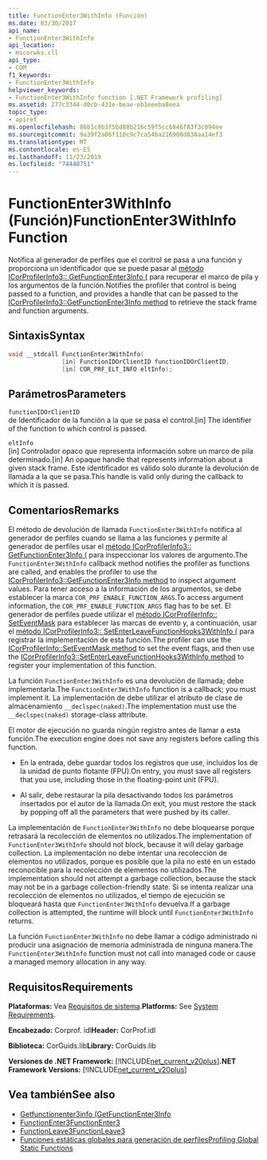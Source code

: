 ```yaml
---
title: FunctionEnter3WithInfo (Función)
ms.date: 03/30/2017
api_name:
- FunctionEnter3WithInfo
api_location:
- mscorwks.cll
api_type:
- COM
f1_keywords:
- FunctionEnter3WithInfo
helpviewer_keywords:
- FunctionEnter3WithInfo function [.NET Framework profiling]
ms.assetid: 277c3344-d0cb-431e-beae-eb1eeeba8eea
topic_type:
- apiref
ms.openlocfilehash: 86b1c8b3f5bd88b216c59f5cc6846f83f3c094ee
ms.sourcegitcommit: 9a39f2a06f110c9c7ca54ba216900d038aa14ef3
ms.translationtype: MT
ms.contentlocale: es-ES
ms.lasthandoff: 11/23/2019
ms.locfileid: "74440751"
---
```

# <a name="functionenter3withinfo-function"></a><span data-ttu-id="1af82-102">FunctionEnter3WithInfo (Función)</span><span class="sxs-lookup"><span data-stu-id="1af82-102">FunctionEnter3WithInfo Function</span></span>
<span data-ttu-id="1af82-103">Notifica al generador de perfiles que el control se pasa a una función y proporciona un identificador que se puede pasar al [método ICorProfilerInfo3:: GetFunctionEnter3Info (](../../../../docs/framework/unmanaged-api/profiling/icorprofilerinfo3-getfunctionenter3info-method.md) para recuperar el marco de pila y los argumentos de la función.</span><span class="sxs-lookup"><span data-stu-id="1af82-103">Notifies the profiler that control is being passed to a function, and provides a handle that can be passed to the [ICorProfilerInfo3::GetFunctionEnter3Info method](../../../../docs/framework/unmanaged-api/profiling/icorprofilerinfo3-getfunctionenter3info-method.md) to retrieve the stack frame and function arguments.</span></span>  
  
## <a name="syntax"></a><span data-ttu-id="1af82-104">Sintaxis</span><span class="sxs-lookup"><span data-stu-id="1af82-104">Syntax</span></span>  
  
```cpp  
void __stdcall FunctionEnter3WithInfo(  
               [in] FunctionIDOrClientID functionIDOrClientID,  
               [in] COR_PRF_ELT_INFO eltInfo);  
```  
  
## <a name="parameters"></a><span data-ttu-id="1af82-105">Parámetros</span><span class="sxs-lookup"><span data-stu-id="1af82-105">Parameters</span></span>  
 `functionIDOrClientID`  
 <span data-ttu-id="1af82-106">de Identificador de la función a la que se pasa el control.</span><span class="sxs-lookup"><span data-stu-id="1af82-106">[in] The identifier of the function to which control is passed.</span></span>  
  
 `eltInfo`  
 <span data-ttu-id="1af82-107">[in] Controlador opaco que representa información sobre un marco de pila determinado.</span><span class="sxs-lookup"><span data-stu-id="1af82-107">[in] An opaque handle that represents information about a given stack frame.</span></span> <span data-ttu-id="1af82-108">Este identificador es válido solo durante la devolución de llamada a la que se pasa.</span><span class="sxs-lookup"><span data-stu-id="1af82-108">This handle is valid only during the callback to which it is passed.</span></span>  
  
## <a name="remarks"></a><span data-ttu-id="1af82-109">Comentarios</span><span class="sxs-lookup"><span data-stu-id="1af82-109">Remarks</span></span>  
 <span data-ttu-id="1af82-110">El método de devolución de llamada `FunctionEnter3WithInfo` notifica al generador de perfiles cuando se llama a las funciones y permite al generador de perfiles usar el [método ICorProfilerInfo3:: GetFunctionEnter3Info (](../../../../docs/framework/unmanaged-api/profiling/icorprofilerinfo3-getfunctionenter3info-method.md) para inspeccionar los valores de argumento.</span><span class="sxs-lookup"><span data-stu-id="1af82-110">The `FunctionEnter3WithInfo` callback method notifies the profiler as functions are called, and enables the profiler to use the [ICorProfilerInfo3::GetFunctionEnter3Info method](../../../../docs/framework/unmanaged-api/profiling/icorprofilerinfo3-getfunctionenter3info-method.md) to inspect argument values.</span></span> <span data-ttu-id="1af82-111">Para tener acceso a la información de los argumentos, se debe establecer la marca `COR_PRF_ENABLE_FUNCTION_ARGS`.</span><span class="sxs-lookup"><span data-stu-id="1af82-111">To access argument information, the `COR_PRF_ENABLE_FUNCTION_ARGS` flag has to be set.</span></span> <span data-ttu-id="1af82-112">El generador de perfiles puede utilizar el [método ICorProfilerInfo:: SetEventMask](../../../../docs/framework/unmanaged-api/profiling/icorprofilerinfo-seteventmask-method.md) para establecer las marcas de evento y, a continuación, usar el [método ICorProfilerInfo3:: SetEnterLeaveFunctionHooks3WithInfo (](../../../../docs/framework/unmanaged-api/profiling/icorprofilerinfo3-setenterleavefunctionhooks3withinfo-method.md) para registrar la implementación de esta función.</span><span class="sxs-lookup"><span data-stu-id="1af82-112">The profiler can use the [ICorProfilerInfo::SetEventMask method](../../../../docs/framework/unmanaged-api/profiling/icorprofilerinfo-seteventmask-method.md) to set the event flags, and then use the [ICorProfilerInfo3::SetEnterLeaveFunctionHooks3WithInfo method](../../../../docs/framework/unmanaged-api/profiling/icorprofilerinfo3-setenterleavefunctionhooks3withinfo-method.md) to register your implementation of this function.</span></span>  
  
 <span data-ttu-id="1af82-113">La función `FunctionEnter3WithInfo` es una devolución de llamada; debe implementarla.</span><span class="sxs-lookup"><span data-stu-id="1af82-113">The `FunctionEnter3WithInfo` function is a callback; you must implement it.</span></span> <span data-ttu-id="1af82-114">La implementación de debe utilizar el atributo de clase de almacenamiento `__declspec(naked)`.</span><span class="sxs-lookup"><span data-stu-id="1af82-114">The implementation must use the `__declspec(naked)` storage-class attribute.</span></span>  
  
 <span data-ttu-id="1af82-115">El motor de ejecución no guarda ningún registro antes de llamar a esta función.</span><span class="sxs-lookup"><span data-stu-id="1af82-115">The execution engine does not save any registers before calling this function.</span></span>  
  
- <span data-ttu-id="1af82-116">En la entrada, debe guardar todos los registros que use, incluidos los de la unidad de punto flotante (FPU).</span><span class="sxs-lookup"><span data-stu-id="1af82-116">On entry, you must save all registers that you use, including those in the floating-point unit (FPU).</span></span>  
  
- <span data-ttu-id="1af82-117">Al salir, debe restaurar la pila desactivando todos los parámetros insertados por el autor de la llamada.</span><span class="sxs-lookup"><span data-stu-id="1af82-117">On exit, you must restore the stack by popping off all the parameters that were pushed by its caller.</span></span>  
  
 <span data-ttu-id="1af82-118">La implementación de `FunctionEnter3WithInfo` no debe bloquearse porque retrasará la recolección de elementos no utilizados.</span><span class="sxs-lookup"><span data-stu-id="1af82-118">The implementation of `FunctionEnter3WithInfo` should not block, because it will delay garbage collection.</span></span> <span data-ttu-id="1af82-119">La implementación no debe intentar una recolección de elementos no utilizados, porque es posible que la pila no esté en un estado reconocible para la recolección de elementos no utilizados.</span><span class="sxs-lookup"><span data-stu-id="1af82-119">The implementation should not attempt a garbage collection, because the stack may not be in a garbage collection-friendly state.</span></span> <span data-ttu-id="1af82-120">Si se intenta realizar una recolección de elementos no utilizados, el tiempo de ejecución se bloqueará hasta que `FunctionEnter3WithInfo` devuelva.</span><span class="sxs-lookup"><span data-stu-id="1af82-120">If a garbage collection is attempted, the runtime will block until `FunctionEnter3WithInfo` returns.</span></span>  
  
 <span data-ttu-id="1af82-121">La función `FunctionEnter3WithInfo` no debe llamar a código administrado ni producir una asignación de memoria administrada de ninguna manera.</span><span class="sxs-lookup"><span data-stu-id="1af82-121">The `FunctionEnter3WithInfo` function must not call into managed code or cause a managed memory allocation in any way.</span></span>  
  
## <a name="requirements"></a><span data-ttu-id="1af82-122">Requisitos</span><span class="sxs-lookup"><span data-stu-id="1af82-122">Requirements</span></span>  
 <span data-ttu-id="1af82-123">**Plataformas:** Vea [Requisitos de sistema](../../../../docs/framework/get-started/system-requirements.md).</span><span class="sxs-lookup"><span data-stu-id="1af82-123">**Platforms:** See [System Requirements](../../../../docs/framework/get-started/system-requirements.md).</span></span>  
  
 <span data-ttu-id="1af82-124">**Encabezado:** Corprof. idl</span><span class="sxs-lookup"><span data-stu-id="1af82-124">**Header:** CorProf.idl</span></span>  
  
 <span data-ttu-id="1af82-125">**Biblioteca:** CorGuids.lib</span><span class="sxs-lookup"><span data-stu-id="1af82-125">**Library:** CorGuids.lib</span></span>  
  
 <span data-ttu-id="1af82-126">**Versiones de .NET Framework:** [!INCLUDE[net_current_v20plus](../../../../includes/net-current-v20plus-md.md)]</span><span class="sxs-lookup"><span data-stu-id="1af82-126">**.NET Framework Versions:** [!INCLUDE[net_current_v20plus](../../../../includes/net-current-v20plus-md.md)]</span></span>  
  
## <a name="see-also"></a><span data-ttu-id="1af82-127">Vea también</span><span class="sxs-lookup"><span data-stu-id="1af82-127">See also</span></span>

- [<span data-ttu-id="1af82-128">Getfunctionenter3info (</span><span class="sxs-lookup"><span data-stu-id="1af82-128">GetFunctionEnter3Info</span></span>](../../../../docs/framework/unmanaged-api/profiling/icorprofilerinfo3-getfunctionenter3info-method.md)
- [<span data-ttu-id="1af82-129">FunctionEnter3</span><span class="sxs-lookup"><span data-stu-id="1af82-129">FunctionEnter3</span></span>](../../../../docs/framework/unmanaged-api/profiling/functionenter3-function.md)
- [<span data-ttu-id="1af82-130">FunctionLeave3</span><span class="sxs-lookup"><span data-stu-id="1af82-130">FunctionLeave3</span></span>](../../../../docs/framework/unmanaged-api/profiling/functionleave3-function.md)
- [<span data-ttu-id="1af82-131">Funciones estáticas globales para generación de perfiles</span><span class="sxs-lookup"><span data-stu-id="1af82-131">Profiling Global Static Functions</span></span>](../../../../docs/framework/unmanaged-api/profiling/profiling-global-static-functions.md)
